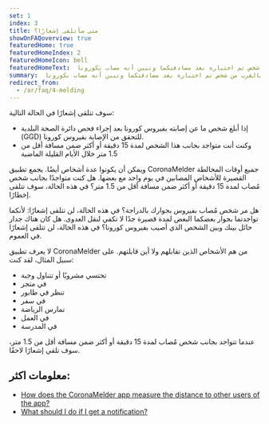 ```yaml
---
set: 1
index: 3
title: متى سأتلقى إشعارًا؟
showOnFAQoverview: true
featuredHome: true
featuredHomeIndex: 2
featuredHomeIcon: bell
featuredHomeText:  بعد أن تواجدت بالقرب من شخص تم اختباره بعد مصادفتكما وتبين أنه مصاب بكورونا.
summary:  بعد أن تواجدت بالقرب من شخص تم اختباره بعد مصادفتكما وتبين أنه مصاب بكورونا.
redirect_from: 
  - /ar/faq/4-melding
---
```

سوف تتلقى إشعارًا في الحالة التالية:

- إذا أبلغ شخص ما عن إصابته بفيروس كورونا بعد إجراء فحص دائرة الصحة البلدية (GGD) للتحقق من الإصابة بفيروس كورونا.
- وكنت أنت متواجد بجانب هذا الشخص لمدة 15 دقيقة أو أكثر ضمن مسافة أقل من 1.5 متر خلال الأيام القليلة الماضية

ويمكن أن يكونوا عدة أشخاص أيضًا. يجمع تطبيق CoronaMelder جميع أوقات المخالطة القصيرة للأشخاص المصابين في يوم واحد مع بعضها. هل كنت متواجدًا بجانب شخص مُصاب لمدة 15 دقيقة أو أكثر ضمن مسافة أقل من 1.5 متر؟ في هذه الحالة، سوف تتلقى إخطارًا.

هل مر شخص مُصاب بفيروس بجوارك بالدراجة؟ في هذه الحالة، لن تتلقى إشعارًا: لأنكما تواجدتما بجوار بعضكما البعض لمدة قصيرة جدًا لا تكفي لنقل العدوى. هل كان هناك جدار حائل بينك وبين الشخص الذي أصيب بفيروس كورونا؟ في هذه الحالة، لن تتلقى إشعارًا في العموم.

لا يعرف تطبيق CoronaMelder من هم الأشخاص الذين تقابلهم ولا أين قابلتهم. على سبيل المثال، لقد كنت:

- تحتسي مشروبًا أو تتناول وجبة
- في متجر
- تنظر في طابور
- في سفر
- تمارس الرياضة
- في العمل
- في المدرسة

عندما تتواجد بجانب شخص مُصاب لمدة 15 دقيقة أو أكثر ضمن مسافة أقل من 1.5 متر، سوف تلقي إشعارًا لاحقًا.

## معلومات اكثر:

- [How does the CoronaMelder app measure the distance to other users of the app?](/{{page.lang}}/faq/2-1-hoe-meet-coronamelder-de-afstand) 
- [What should I do if I get a notification?](/{{page.lang}}/faq/1-5-wat-moet-ik-doen-als-ik-een-melding-krijg)
